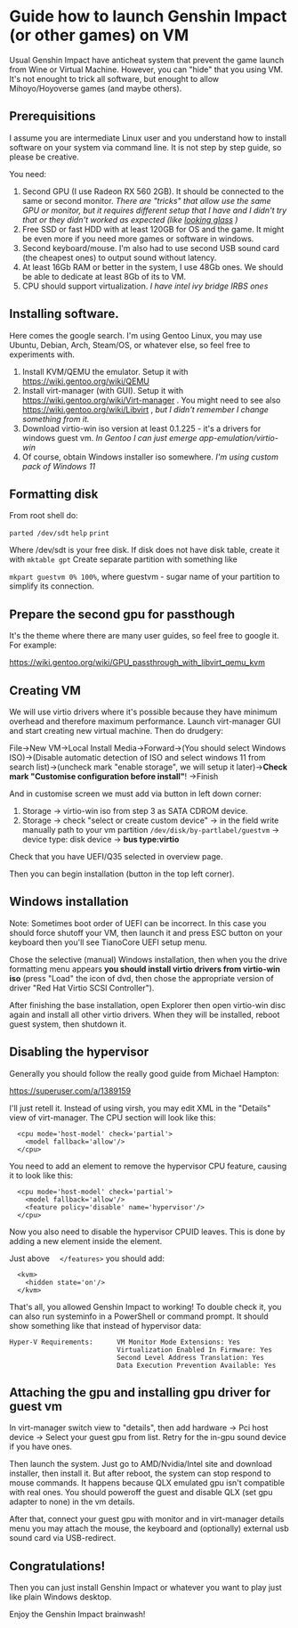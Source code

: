 # Guide how to launch Genshin Impact (or other games) on VM

Usual Genshin Impact have anticheat system that prevent the game launch from Wine or Virtual Machine. However, you can "hide" that you using VM. It's not enought to trick all software, but enought to allow Mihoyo/Hoyoverse games (and maybe others).

## Prerequisitions

I assume you are intermediate Linux user and you understand how to install software on your system via command line. It is not step by step guide, so please be creative.

You need:

1. Second GPU (I use Radeon RX 560 2GB). It should be connected to the same or second monitor. *There are "tricks" that allow use the same GPU or monitor, but it requires different setup that I have and I didn't try that or they didn't worked as expected (like [looking glass](https://looking-glass.io/) )*
2. Free SSD or fast HDD with at least 120GB for OS and the game. It might be even more if you need more games or software in windows.
3. Second keyboard/mouse. I'm also had to use second USB sound card (the cheapest ones) to output sound without latency.
4. At least 16Gb RAM or better in the system, I use 48Gb ones. We should be able to dedicate at least 8Gb of its to VM.
5. CPU should support virtualization. *I have intel ivy bridge IRBS ones*

## Installing software.

Here comes the google search. I'm using Gentoo Linux, you may use Ubuntu, Debian, Arch, Steam/OS, or whatever else, so feel free to experiments with.

1. Install KVM/QEMU the emulator. Setup it with https://wiki.gentoo.org/wiki/QEMU
2. Install virt-manager (with GUI). Setup it with https://wiki.gentoo.org/wiki/Virt-manager . You might need to see also https://wiki.gentoo.org/wiki/Libvirt , *but I didn't remember I change something from it.*
3. Download virtio-win iso version at least 0.1.225 - it's a drivers for windows guest vm. *In Gentoo I can just emerge app-emulation/virtio-win*
4. Of course, obtain Windows installer iso somewhere. *I'm using custom pack of Windows 11*

## Formatting disk

From root shell do:

`parted /dev/sdt`
`help`
`print`

Where /dev/sdt is your free disk. If disk does not have disk table, create it with `mktable gpt` Create separate partition with something like

`mkpart guestvm 0% 100%`, where guestvm - sugar name of your partition to simplify its connection.

## Prepare the second gpu for passthough

It's the theme where there are many user guides, so feel free to google it. For example:

https://wiki.gentoo.org/wiki/GPU_passthrough_with_libvirt_qemu_kvm

## Creating VM

We will use virtio drivers where it's possible because they have minimum overhead and therefore maximum performance. Launch virt-manager GUI and start creating new virtual machine. Then do drudgery:

File->New VM->Local Install Media->Forward->(You should select Windows ISO)->(Disable automatic detection of ISO and select windows 11 from search list)->(uncheck mark "enable storage", we will setup it later)->**Check mark "Customise configuration before install"**! ->Finish

And in customise screen we must add via button in left down corner:

1. Storage -> virtio-win iso from step 3 as SATA CDROM device.
2. Storage -> check "select or create custom device" -> in the field write manually path to your vm partition `/dev/disk/by-partlabel/guestvm` -> device type: disk device -> **bus type:virtio**

Check that you have UEFI/Q35 selected in overview page.

Then you can begin installation (button in the top left corner).

## Windows installation

Note: Sometimes boot order of UEFI can be incorrect. In this case you should force shutoff your VM, then launch it and press ESC button on your keyboard then you'll see TianoCore UEFI setup menu.

Chose the selective (manual) Windows installation, then when you the drive formatting menu appears **you should install virtio drivers from virtio-win iso** (press "Load" the icon of dvd, then chose the appropriate version of driver "Red Hat Virtio SCSI Controller").

After finishing the base installation, open Explorer then open virtio-win disc again and install all other virtio drivers. When they will be installed, reboot guest system, then shutdown it.

## Disabling the hypervisor

Generally you should follow the really good guide from Michael Hampton:

https://superuser.com/a/1389159

I'll just retell it. Instead of using virsh, you may edit XML in the "Details" view of virt-manager. The CPU section will look like this:
```
  <cpu mode='host-model' check='partial'>
    <model fallback='allow'/>
  </cpu>
```
You need to add an element to remove the hypervisor CPU feature, causing it to look like this:
```
  <cpu mode='host-model' check='partial'>
    <model fallback='allow'/>
    <feature policy='disable' name='hypervisor'/>
  </cpu>
```

Now you also need to disable the hypervisor CPUID leaves. This is done by adding a new element inside the <features> element.

Just above ```  </features>``` you should add:

```
  <kvm>
    <hidden state='on'/>
  </kvm>
```

That's all, you allowed Genshin Impact to working! To double check it, you can also run systeminfo in a PowerShell or command prompt. It should show something like that instead of hypervisor data:

```
Hyper-V Requirements:      VM Monitor Mode Extensions: Yes
                           Virtualization Enabled In Firmware: Yes
                           Second Level Address Translation: Yes
                           Data Execution Prevention Available: Yes
```

## Attaching the gpu and installing gpu driver for guest vm

In virt-manager switch view to "details", then add hardware -> Pci host device -> Select your guest gpu from list. Retry for the in-gpu sound device if you have ones.

Then launch the system. Just go to AMD/Nvidia/Intel site and download installer, then install it. But after reboot, the system can stop respond to mouse commands. It happens because QLX emulated gpu isn't compatible with real ones. You should poweroff the guest and disable QLX (set gpu adapter to none) in the vm details.

After that, connect your guest gpu with monitor and in virt-manager details menu you may attach the mouse, the keyboard and (optionally) external usb sound card via USB-redirect.

## Congratulations!

Then you can just install Genshin Impact or whatever you want to play just like plain Windows desktop.

Enjoy the Genshin Impact brainwash!
